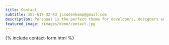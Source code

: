```yaml
---
title: Contact
subtitle: 352-617-32-63 jcsodenkamp@gmail.com
description: Personal is the perfect theme for developers, designers and other creatives.
featured_image: /images/demo/contact.jpg
---
```


{% include contact-form.html %}
